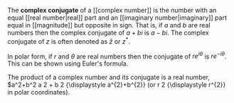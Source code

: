 
The **complex conjugate** of a [[complex number]] is the number with an equal [[real number|real]] part and an [[imaginary number|imaginary]] part equal in [[magnitude]] but opposite in sign. That is, if 
$a$ and $b$ are real numbers then the complex conjugate of $a+bi$ is $a-bi$. The complex conjugate of $z$ is often denoted as $\bar{z}$ or $z^*$.

In polar form, if $r$ and $\theta$ are real numbers then the conjugate of $re^{i\theta}$ is $re^{-i\theta}$. This can be shown using Euler's formula.

The product of a complex number and its conjugate is a real number, $a^2+b^2
a
2
+
b
2
{\displaystyle a^{2}+b^{2}} (or 
r
2
{\displaystyle r^{2}} in polar coordinates).